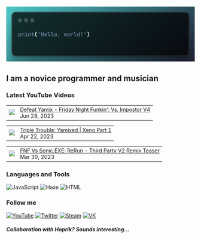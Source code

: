 [![Header](https://github.com/Nyan33/Nyan33/blob/main/assets/header.png)](https://www.youtube.com/channel/UCV-am5JX65zCBZZCsX4Fm2w)

## I am a novice programmer and musician

### Latest YouTube Videos
<!-- BLOG-POST-LIST:START --><table><tr><td><a href="https://www.youtube.com/watch?v=6hkwrqZVB1I"><img width="140px" src="https://i.ytimg.com/vi/6hkwrqZVB1I/mqdefault.jpg"></a></td>
<td><a href="https://www.youtube.com/watch?v=6hkwrqZVB1I">Defeat Yamix - Friday Night Funkin&#39;: Vs. Impostor V4</a><br/>Jun 28, 2023</td></tr></table>
<table><tr><td><a href="https://www.youtube.com/watch?v=l4RUfsrO7-o"><img width="140px" src="https://i.ytimg.com/vi/l4RUfsrO7-o/mqdefault.jpg"></a></td>
<td><a href="https://www.youtube.com/watch?v=l4RUfsrO7-o">Triple Trouble: Yamixed | Xeno Part 1</a><br/>Apr 22, 2023</td></tr></table>
<table><tr><td><a href="https://www.youtube.com/watch?v=cxtIpWoFQUU"><img width="140px" src="https://i.ytimg.com/vi/cxtIpWoFQUU/mqdefault.jpg"></a></td>
<td><a href="https://www.youtube.com/watch?v=cxtIpWoFQUU">FNF Vs Sonic.EXE: ReRun - Third Party V2 Remix Teaser</a><br/>Mar 30, 2023</td></tr></table>
<!-- BLOG-POST-LIST:END -->

### Languages and Tools
![JavaScript](https://img.shields.io/badge/-JavaScript-0B1216?style=for-the-badge&logo=JavaScript)
![Haxe](https://img.shields.io/badge/-Haxe-0B1216?style=for-the-badge&logo=Haxe)
![HTML](https://img.shields.io/badge/-HTML-0B1216?style=for-the-badge&logo=HTML5)

### Follow me
[![YouTube](https://img.shields.io/badge/-YouTube-0B1216?style=for-the-badge&logo=YouTube&logoColor=FF0038)](https://www.youtube.com/channel/UCV-am5JX65zCBZZCsX4Fm2w)
[![Twitter](https://img.shields.io/badge/-Twitter-0B1216?style=for-the-badge&logo=Twitter)](https://twitter.com/NyanBunBun1)
[![Steam](https://img.shields.io/badge/-Steam-0B1216?style=for-the-badge&logo=Steam)](https://steamcommunity.com/id/nyanbun/)
[![VK](https://img.shields.io/badge/-Vkontakte-0B1216?style=for-the-badge&logo=Vk&logoColor=1195F5)](https://vk.com/nyanbus)

##### Collaboration with Hoprik? Sounds interesting...